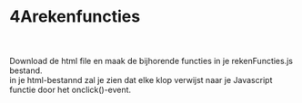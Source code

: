 # 4Arekenfuncties<br><br>
Download de html file en maak de bijhorende functies in je rekenFuncties.js bestand.<br>
in je html-bestannd zal je zien dat elke klop verwijst naar je Javascript functie door het onclick()-event.<br>
